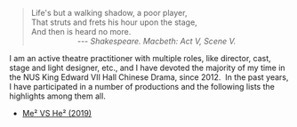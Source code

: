 > Life's but a walking shadow, a poor player, <br/>
> That struts and frets his hour upon the stage, <br/>
> And then is heard no more. <br/>
> &nbsp;&nbsp;&nbsp;&nbsp;&nbsp;&nbsp;&nbsp;&nbsp;&nbsp;&nbsp;&nbsp;&nbsp;&nbsp;&nbsp;&nbsp;&nbsp;&nbsp;&nbsp;&nbsp;&nbsp;
> --- <cite>Shakespeare. Macbeth: Act V, Scene V.</cite>

I am an active theatre practitioner with multiple roles, like director, cast, stage and light designer, etc., and I have devoted the majority of my time in the NUS King Edward VII Hall Chinese Drama, since 2012.
​
In the past years, I have participated in a number of productions and the following lists the highlights among them all.
- [Me² VS He² (2019)](/2019/02/23/me2-vs-he2/)